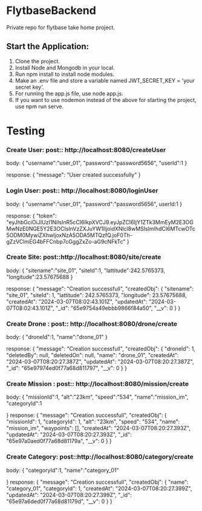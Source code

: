 # FlytbaseBackend

Private repo for flytbase take home project.

## Start the Application:

1. Clone the project.
2. Install Node and Mongodb in your local.
3. Run npm install to install node modules.
4. Make an .env file and store a variable named JWT_SECRET_KEY = 'your secret key'.
5. For running the app.js file, use node app.js.
6. If you want to use nodemon instead of the above for starting the project, use npm run serve.

# Testing

### Create User: post:: http://localhost:8080/createUser

body:
{
"username":"user_01",
"password":"password5656",
"userId":1
}

response:
{
"message": "User created successfully"
}

### Login User: post:: http://localhost:8080/loginUser

body:
{
"username":"user_01",
"password":"password5656",
userId:1
}

response:
{
"token": "eyJhbGciOiJIUzI1NiIsInR5cCI6IkpXVCJ9.eyJpZCI6IjY1ZTk3MmEyM2E3OGMwNzE0NGE5Y2E3OCIsInVzZXJuYW1lIjoidXNlcl8wMSIsImlhdCI6MTcwOTc5ODM0MywiZXhwIjoxNzA5ODA5MTQzfQ.joF0Th-gZzVCImEG4bFFCnbp7cGggZxZo-aG9cNFkTc"
}

### Create Site: post::http://localhost:8080/site/create

body:
{
"sitename":"site_01",
"siteId":1,
"lattitude":242.5765373,
"longitude":23.57675688
}

response:
{
"message": "Creation successfull",
"createdObj": {
"sitename": "site_01",
"siteId": 1,
"lattitude": 242.5765373,
"longitude": 23.57675688,
"createdAt": "2024-03-07T08:02:43.101Z",
"updatedAt": "2024-03-07T08:02:43.101Z",
"\_id": "65e9754a49ebbb9866f84a50",
"\_\_v": 0
}
}

### Create Drone : post:: http://localhost:8080/drone/create

body:
{
"droneId":1,
"name":"drone_01"
}

response:
{
"message": "Creation successfull",
"createdObj": {
"droneId": 1,
"deletedBy": null,
"deletedOn": null,
"name": "drone_01",
"createdAt": "2024-03-07T08:20:27.387Z",
"updatedAt": "2024-03-07T08:20:27.387Z",
"\_id": "65e97974ed0f77a68d811797",
"\_\_v": 0
}
}

### Create Mission : post:: http://localhost:8080/mission/create

body:
{
"missionId":1,
"alt":"23km",
"speed":"534",
"name":"mission_im",
"categoryId":1

}
response:
{
"message": "Creation successfull",
"createdObj": {
"missionId": 1,
"categoryId": 1,
"alt": "23km",
"speed": "534",
"name": "mission_im",
"waypoints": [],
"createdAt": "2024-03-07T08:20:27.393Z",
"updatedAt": "2024-03-07T08:20:27.393Z",
"\_id": "65e97a0aed0f77a68d81179a",
"\_\_v": 0
}
}

### Create Category: post::http://localhost:8080/category/create

body:
{
"categoryId":1,
"name":"category_01"

}
response:
{
"message": "Creation successfull",
"createdObj": {
"name": "category_01",
"categoryId": 1,
"createdAt": "2024-03-07T08:20:27.399Z",
"updatedAt": "2024-03-07T08:20:27.399Z",
"\_id": "65e97a6ded0f77a68d81179d",
"\_\_v": 0
}
}
